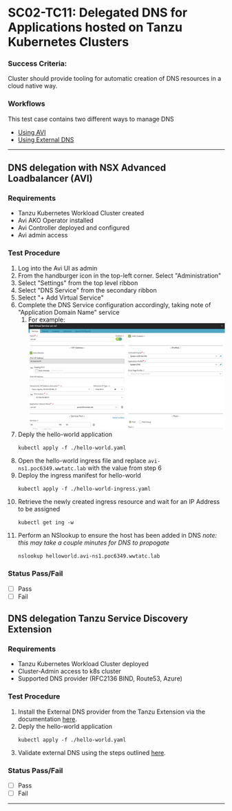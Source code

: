 # SC02-TC11: Delegated DNS for Applications hosted on Tanzu Kubernetes Clusters

### Success Criteria: 
Cluster should provide tooling for automatic creation of DNS resources in a cloud native way.

### Workflows
This test case contains two different ways to manage DNS
* [Using AVI](#dns-delegation-with-nsx-advanced-loadbalancer-avi)
* [Using External DNS](#dns-delegation-tanzu-service-discovery-extension)

---------------------

## DNS delegation with NSX Advanced Loadbalancer (AVI)

### Requirements

* Tanzu Kubernetes Workload Cluster created
* Avi AKO Operator installed
* Avi Controller deployed and configured
* Avi admin access

### Test Procedure

1. Log into the Avi UI as admin
2. From the handburger icon in the top-left corner. Select "Administration"
3. Select "Settings" from the top level ribbon
4. Select "DNS Service" from the secondary ribbon
5. Select "+ Add Virtual Service"
6. Complete the DNS Service configuration accordingly, taking note of "Application Domain Name" service
   1. For example:
![DNS Virtual Service](../../images/DNS-VS.png)
7. Deply the hello-world application
   ```execute
   kubectl apply -f ./hello-world.yaml
   ```
8. Open the hello-world ingress file and replace `avi-ns1.poc6349.wwtatc.lab` with the value from step 6
9. Deploy the ingress manifest for hello-world
    ```execute
    kubectl apply -f ./hello-world-ingress.yaml
    ```
10. Retrieve the newly created ingress resource and wait for an IP Address to be assigned
    ```execute
    kubectl get ing -w
    ```
11. Perform an NSlookup to ensure the host has been added in DNS 
    *note: this may take a couple minutes for DNS to propogate*
    ```script
    nslookup helloworld.avi-ns1.poc6349.wwtatc.lab
    ```
### Status Pass/Fail
 
* [  ] Pass
* [  ] Fail

## DNS delegation Tanzu Service Discovery Extension

### Requirements 
 
* Tanzu Kubernetes Workload Cluster deployed
* Cluster-Admin access to k8s cluster
* Supported DNS provider (RFC2136 BIND, Route53, Azure)

### Test Procedure

1. Install the External DNS provider from the Tanzu Extension via the documentation [here](https://docs.vmware.com/en/VMware-Tanzu-Kubernetes-Grid/1.3/vmware-tanzu-kubernetes-grid-13/GUID-extensions-external-dns.html#).
2. Deply the hello-world application
   ```execute
   kubectl apply -f ./hello-world.yaml
   ```
3. Validate external DNS using the steps outlined [here](https://docs.vmware.com/en/VMware-Tanzu-Kubernetes-Grid/1.3/vmware-tanzu-kubernetes-grid-13/GUID-extensions-external-dns.html#validating-external-dns-7).

### Status Pass/Fail
 
* [  ] Pass
* [  ] Fail
----------------------
